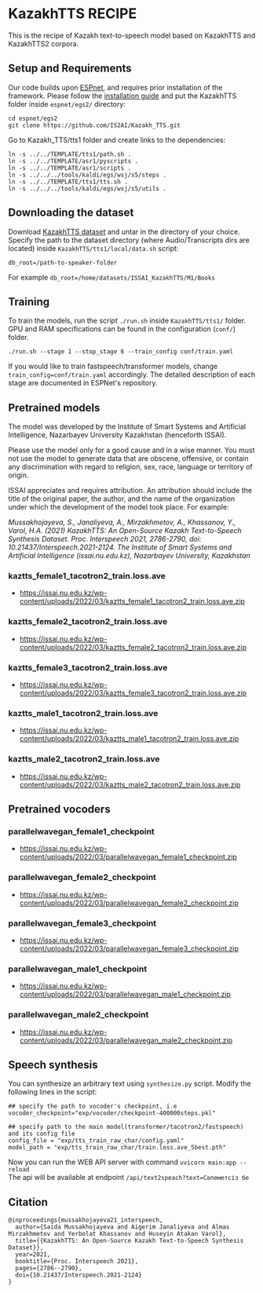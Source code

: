 <!-- #region -->
# KazakhTTS RECIPE

This is the recipe of Kazakh text-to-speech model based on KazakhTTS and KazakhTTS2 corpora.

## Setup and Requirements 

Our code builds upon [ESPnet](https://github.com/espnet/espnet), and requires prior installation of the framework. Please follow the [installation guide](https://espnet.github.io/espnet/installation.html) and put the KazakhTTS folder inside `espnet/egs2/` directory:
```
cd espnet/egs2
git clone https://github.com/IS2AI/Kazakh_TTS.git
```
Go to Kazakh_TTS/tts1 folder and create links to the dependencies:
```
ln -s ../../TEMPLATE/tts1/path.sh .
ln -s ../../TEMPLATE/asr1/pyscripts .
ln -s ../../TEMPLATE/asr1/scripts .
ln -s ../../../tools/kaldi/egs/wsj/s5/steps .
ln -s ../../TEMPLATE/tts1/tts.sh .
ln -s ../../../tools/kaldi/egs/wsj/s5/utils .
```

## Downloading the dataset
 
Download [KazakhTTS dataset](https://docs.google.com/forms/d/e/1FAIpQLSf4vlv2NAV2dA8QL2V_uQZHOUENY6SR87n_9xToSEHX5oylVA/viewform) and untar in the directory of your choice. Specify the path to the dataset directory (where Audio/Transcripts dirs are located) inside `KazakhTTS/tts1/local/data.sh` script:
```
db_root=/path-to-speaker-folder
```
For example `db_root=/home/datasets/ISSAI_KazakhTTS/M1/Books`

## Training

To train the models, run the script `./run.sh` inside `KazakhTTS/tts1/` folder. GPU and RAM specifications can be found in the configuration (`conf/`) folder.

```
./run.sh --stage 1 --stop_stage 6 --train_config conf/train.yaml 
```
If you would like to train fastspeech/transformer models, change `train_config=conf/train.yaml` accordingly. The detailed description of each stage are documented in ESPNet's repository. 

## Pretrained models

The model was developed by the Institute of Smart Systems and Artificial Intelligence, Nazarbayev University Kazakhstan (henceforth ISSAI).

Please use the model only for a good cause and in a wise manner. You must not use the model to generate data that are obscene, offensive, or contain any discrimination with regard to religion, sex, race, language or territory of origin.

ISSAI appreciates and requires attribution. An attribution should include the title of the original paper, the author, and the name of the organization under which the development of the model took place. For example:


  *Mussakhojayeva, S., Janaliyeva, A., Mirzakhmetov, A., Khassanov, Y., Varol, H.A. (2021) KazakhTTS: An Open-Source Kazakh Text-to-Speech Synthesis Dataset. Proc. Interspeech 2021, 2786-2790, doi: 10.21437/Interspeech.2021-2124. The Institute of Smart Systems and Artificial Intelligence (issai.nu.edu.kz), Nazarbayev University, Kazakhstan*

### kaztts_female1_tacotron2_train.loss.ave
- https://issai.nu.edu.kz/wp-content/uploads/2022/03/kaztts_female1_tacotron2_train.loss.ave.zip

### kaztts_female2_tacotron2_train.loss.ave
- https://issai.nu.edu.kz/wp-content/uploads/2022/03/kaztts_female2_tacotron2_train.loss.ave.zip

### kaztts_female3_tacotron2_train.loss.ave
- https://issai.nu.edu.kz/wp-content/uploads/2022/03/kaztts_female3_tacotron2_train.loss.ave.zip

### kaztts_male1_tacotron2_train.loss.ave
- https://issai.nu.edu.kz/wp-content/uploads/2022/03/kaztts_male1_tacotron2_train.loss.ave.zip

### kaztts_male2_tacotron2_train.loss.ave
- https://issai.nu.edu.kz/wp-content/uploads/2022/03/kaztts_male2_tacotron2_train.loss.ave.zip


## Pretrained vocoders

### parallelwavegan_female1_checkpoint
- https://issai.nu.edu.kz/wp-content/uploads/2022/03/parallelwavegan_female1_checkpoint.zip

### parallelwavegan_female2_checkpoint
- https://issai.nu.edu.kz/wp-content/uploads/2022/03/parallelwavegan_female2_checkpoint.zip

### parallelwavegan_female3_checkpoint
- https://issai.nu.edu.kz/wp-content/uploads/2022/03/parallelwavegan_female3_checkpoint.zip

### parallelwavegan_male1_checkpoint
- https://issai.nu.edu.kz/wp-content/uploads/2022/03/parallelwavegan_male1_checkpoint.zip

### parallelwavegan_male2_checkpoint
- https://issai.nu.edu.kz/wp-content/uploads/2022/03/parallelwavegan_male2_checkpoint.zip



## Speech synthesis

You can synthesize an arbitrary text using `synthesize.py` script. Modify the following lines in the script:
```
## specify the path to vocoder's checkpoint, i.e
vocoder_checkpoint="exp/vocoder/checkpoint-400000steps.pkl"

## specify path to the main model(transformer/tacotron2/fastspeech) and its config file
config_file = "exp/tts_train_raw_char/config.yaml"
model_path = "exp/tts_train_raw_char/train.loss.ave_5best.pth"
```

Now you can run the WEB API server with command  `uvicorn main:app --reload` \
The api will be available at endpoint `/api/text2speach?text=Сәлеметсіз бе`

## Citation
```
@inproceedings{mussakhojayeva21_interspeech,
  author={Saida Mussakhojayeva and Aigerim Janaliyeva and Almas Mirzakhmetov and Yerbolat Khassanov and Huseyin Atakan Varol},
  title={{KazakhTTS: An Open-Source Kazakh Text-to-Speech Synthesis Dataset}},
  year=2021,
  booktitle={Proc. Interspeech 2021},
  pages={2786--2790},
  doi={10.21437/Interspeech.2021-2124}
}
```
<!-- #endregion -->
